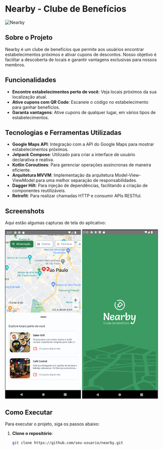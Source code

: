 # Nearby - Clube de Benefícios

![Nearby](path_to_your_logo_image)

## Sobre o Projeto

Nearby é um clube de benefícios que permite aos usuários encontrar estabelecimentos próximos e ativar cupons de descontos. Nosso objetivo é facilitar a descoberta de locais e garantir vantagens exclusivas para nossos membros.

## Funcionalidades

- **Encontre estabelecimentos perto de você**: Veja locais próximos da sua localização atual.
- **Ative cupons com QR Code**: Escaneie o código no estabelecimento para ganhar benefícios.
- **Garanta vantagens**: Ative cupons de qualquer lugar, em vários tipos de estabelecimentos.

## Tecnologias e Ferramentas Utilizadas

- **Google Maps API**: Integração com a API do Google Maps para mostrar estabelecimentos próximos.
- **Jetpack Compose**: Utilizado para criar a interface de usuário declarativa e reativa.
- **Kotlin Coroutines**: Para gerenciar operações assíncronas de maneira eficiente.
- **Arquitetura MVVM**: Implementação da arquitetura Model-View-ViewModel para uma melhor separação de responsabilidades.
- **Dagger Hilt**: Para injeção de dependências, facilitando a criação de componentes reutilizáveis.
- **Retrofit**: Para realizar chamadas HTTP e consumir APIs RESTful.

## Screenshots

Aqui estão algumas capturas de tela do aplicativo:

<p align="center">
  <img src="Images/Inicial.png" alt="Tela Inicial" width="250"/>
  <img src="Images/SplashScreen.png" alt="Tela de Splash" width="250"/>
</p>

## Como Executar

Para executar o projeto, siga os passos abaixo:

1. **Clone o repositório**:
   ```bash
   git clone https://github.com/seu-usuario/nearby.git
